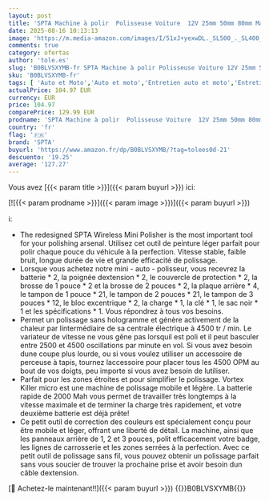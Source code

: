 ```yaml
---
layout: post
title: 'SPTA Machine à polir  Polisseuse Voiture  12V 25mm 50mm 80mm Machine à polir  Polisheuse Orbitale  Polissage  6 Vitesse Variable  Polissage Pad  pour Le Polissage et Le Cirage de Voitures  Meubles'
date: 2025-08-16 10:13:13
image: 'https://m.media-amazon.com/images/I/51xJ+yexwDL._SL500_._SL400_.jpg'
comments: true
category: ofertas
author: 'tole.es'
slug: 'B0BLVSXYMB-fr SPTA Machine à polir Polisseuse Voiture 12V 25mm 50mm 80mm...'
sku: 'B0BLVSXYMB-fr'
tags: [ 'Auto et Moto','Auto et moto','Entretien auto et moto','Entretien extérieur automobile','Machines et accessoires de polissage pour automobiles et motos','Polissage, éliminateur de rayures et cires automobile','Polisseuses pour auto et moto','spta','🇫🇷', ]
actualPrice: 104.97 EUR
currency: EUR
price: 104.97
comparePrice: 129.99 EUR
prodname: 'SPTA Machine à polir  Polisseuse Voiture  12V 25mm 50mm 80mm Machine à polir  Polisheuse Orbitale  Polissage  6 Vitesse Variable  Polissage Pad  pour Le Polissage et Le Cirage de Voitures  Meubles'
country: 'fr'
flag: '🇫🇷'
brand: 'SPTA'
buyurl: 'https://www.amazon.fr/dp/B0BLVSXYMB/?tag=tolees0d-21'
descuento: '19.25'
average: '127.27'
---
```


Vous avez [{{< param title >}}]({{< param buyurl >}}) ici:

[![{{< param prodname >}}]({{< param image >}})]({{< param buyurl >}})

ℹ️:

- The redesigned SPTA Wireless Mini Polisher is the most important tool for your polishing arsenal. Utilisez cet outil de peinture léger parfait pour polir chaque pouce du véhicule à la perfection. Vitesse stable, faible bruit, longue durée de vie et grande efficacité de polissage.
- Lorsque vous achetez notre mini - auto - polisseur, vous recevrez la batterie * 2, la poignée dextension * 2, le couvercle de protection * 2, la brosse de 1 pouce * 2 et la brosse de 2 pouces * 2, la plaque arrière * 4, le tampon de 1 pouce * 21, le tampon de 2 pouces * 21, le tampon de 3 pouces * 12, le bloc excentrique * 2, la charge * 1, la clé * 1, le sac noir * 1 et les spécifications * 1. Vous répondrez à tous vos besoins.
- Permet un polissage sans hologramme et génère activement de la chaleur par lintermédiaire de sa centrale électrique à 4500 tr / min. Le variateur de vitesse ne vous gêne pas lorsquil est poli et il peut basculer entre 2500 et 4500 oscillations par minute en vol. Si vous avez besoin dune coupe plus lourde, ou si vous voulez utiliser un accessoire de perceuse à tapis, tournez laccessoire pour placer tous les 4500 OPM au bout de vos doigts, peu importe si vous avez besoin de lutiliser.
- Parfait pour les zones étroites et pour simplifier le polissage. Vortex Killer micro est une machine de polissage mobile et légère. La batterie rapide de 2000 Mah vous permet de travailler très longtemps à la vitesse maximale et de terminer la charge très rapidement, et votre deuxième batterie est déjà prête!
- Ce petit outil de correction des couleurs est spécialement conçu pour être mobile et léger, offrant une liberté de détail. La machine, ainsi que les panneaux arrière de 1, 2 et 3 pouces, polit efficacement votre badge, les lignes de carrosserie et les zones serrées à la perfection. Avec ce petit outil de polissage sans fil, vous pouvez obtenir un polissage parfait sans vous soucier de trouver la prochaine prise et avoir besoin dun câble dextension.

[🛒 Achetez-le maintenant!!]({{< param buyurl >}})
{{<world>}}B0BLVSXYMB{{</world>}}
